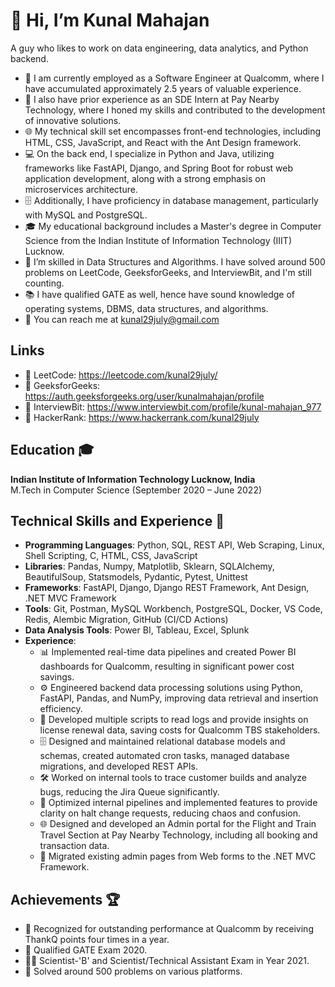 # 👋 Hi, I’m Kunal Mahajan

A guy who likes to work on data engineering, data analytics, and Python backend.

- 💼 I am currently employed as a Software Engineer at Qualcomm, where I have accumulated approximately 2.5 years of valuable experience.
- 🌱 I also have prior experience as an SDE Intern at Pay Nearby Technology, where I honed my skills and contributed to the development of innovative solutions.
- 🌐 My technical skill set encompasses front-end technologies, including HTML, CSS, JavaScript, and React with the Ant Design framework.
- 💻 On the back end, I specialize in Python and Java, utilizing frameworks like FastAPI, Django, and Spring Boot for robust web application development, along with a strong emphasis on microservices architecture.
- 🗄️ Additionally, I have proficiency in database management, particularly with MySQL and PostgreSQL.
- 🎓 My educational background includes a Master's degree in Computer Science from the Indian Institute of Information Technology (IIIT) Lucknow.
- 🧠 I’m skilled in Data Structures and Algorithms. I have solved around 500 problems on LeetCode, GeeksforGeeks, and InterviewBit, and I'm still counting.
- 📚 I have qualified GATE as well, hence have sound knowledge of operating systems, DBMS, data structures, and algorithms.
- 📧 You can reach me at kunal29july@gmail.com

## Links
- 👀 LeetCode: https://leetcode.com/kunal29july/
- 👀 GeeksforGeeks: https://auth.geeksforgeeks.org/user/kunalmahajan/profile
- 👀 InterviewBit: https://www.interviewbit.com/profile/kunal-mahajan_977
- 👀 HackerRank: https://www.hackerrank.com/kunal29july

## Education 🎓
**Indian Institute of Information Technology Lucknow, India**  
M.Tech in Computer Science (September 2020 – June 2022)

## Technical Skills and Experience 💼
- **Programming Languages**: Python, SQL, REST API, Web Scraping, Linux, Shell Scripting, C, HTML, CSS, JavaScript
- **Libraries**: Pandas, Numpy, Matplotlib, Sklearn, SQLAlchemy, BeautifulSoup, Statsmodels, Pydantic, Pytest, Unittest
- **Frameworks**: FastAPI, Django, Django REST Framework, Ant Design, .NET MVC Framework
- **Tools**: Git, Postman, MySQL Workbench, PostgreSQL, Docker, VS Code, Redis, Alembic Migration, GitHub (CI/CD Actions)
- **Data Analysis Tools**: Power BI, Tableau, Excel, Splunk
- **Experience**:
  - 📊 Implemented real-time data pipelines and created Power BI dashboards for Qualcomm, resulting in significant power cost savings.
  - ⚙️ Engineered backend data processing solutions using Python, FastAPI, Pandas, and NumPy, improving data retrieval and insertion efficiency.
  - 📝 Developed multiple scripts to read logs and provide insights on license renewal data, saving costs for Qualcomm TBS stakeholders.
  - 🗄️ Designed and maintained relational database models and schemas, created automated cron tasks, managed database migrations, and developed REST APIs.
  - 🛠️ Worked on internal tools to trace customer builds and analyze bugs, reducing the Jira Queue significantly.
  - 🔄 Optimized internal pipelines and implemented features to provide clarity on halt change requests, reducing chaos and confusion.
  - 🌐 Designed and developed an Admin portal for the Flight and Train Travel Section at Pay Nearby Technology, including all booking and transaction data.
  - 🔄 Migrated existing admin pages from Web forms to the .NET MVC Framework.

## Achievements 🏆
- 🌟 Recognized for outstanding performance at Qualcomm by receiving ThankQ points four times in a year.
- 📜 Qualified GATE Exam 2020.
- 🧑‍🔬 Scientist-'B' and Scientist/Technical Assistant Exam in Year 2021.
- 🧩 Solved around 500 problems on various platforms.
